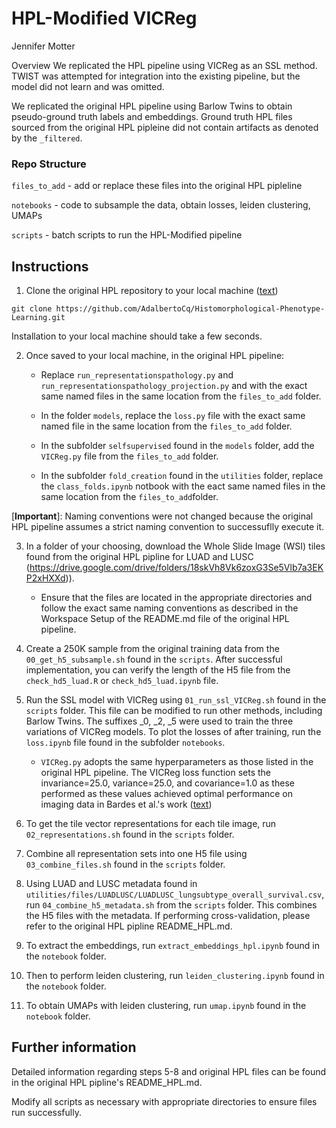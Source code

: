 # HPL-Modified VICReg 
Jennifer Motter

Overview
We replicated the HPL pipeline using VICReg as an SSL method. TWIST was attempted for integration into the existing pipeline, but the model did not learn and was omitted. 

We replicated the original HPL pipeline using Barlow Twins to obtain pseudo-ground truth labels and embeddings. Ground truth HPL files sourced from the original HPL pipleine did not contain artifacts as denoted by the `_filtered`. 

### Repo Structure

 `files_to_add` - add or replace these files into the original HPL pipleline 

 `notebooks` - code to subsample the data, obtain losses, leiden clustering, UMAPs

 `scripts` - batch scripts to run the HPL-Modified pipeline

## Instructions
1. Clone the original HPL repository to your local machine ([text](https://github.com/AdalbertoCq/Histomorphological-Phenotype-Learning.git))  

 `git clone https://github.com/AdalbertoCq/Histomorphological-Phenotype-Learning.git` 

 Installation to your local machine should take a few seconds. 

2. Once saved to your local machine, in the original HPL pipeline:

    - Replace `run_representationspathology.py` and `run_representationspathology_projection.py` and with the exact same named files in the same location from the `files_to_add` folder. 

    - In the folder `models`, replace the `loss.py` file with the exact same named file in the same location from the `files_to_add` folder. 

    - In the subfolder `selfsupervised` found in the `models` folder, add the `VICReg.py` file from the `files_to_add` folder.

    - In the subfolder `fold_creation` found in the `utilities` folder, replace the `class_folds.ipynb` notbook with the eact same named files in the same location from the `files_to_add`folder.
  
[**Important**]: Naming conventions were not changed because the original HPL pipeline assumes a strict naming convention to successuflly execute it.

3. In a folder of your choosing, download the Whole Slide Image (WSI) tiles found from the original HPL pipline for LUAD and LUSC (https://drive.google.com/drive/folders/18skVh8Vk6zoxG3Se5Vlb7a3EKP2xHXXd)). 
    - Ensure that the files are located in the appropriate directories and follow the exact same naming conventions as described in the Workspace Setup of the README.md file of the original HPL pipeline. 

4. Create a 250K sample from the original training data from the `00_get_h5_subsample.sh` found in the `scripts`. After successful implementation, you can verify the length of the H5 file from the `check_hd5_luad.R` or `check_hd5_luad.ipynb` file. 

5. Run the SSL model with VICReg using `01_run_ssl_VICReg.sh` found in the `scripts` folder. This file can be modified to run other methods, including Barlow Twins. The suffixes _0, _2, _5 were used to train the three variations of VICReg models. To plot the losses of after training, run the `loss.ipynb` file found in the subfolder `notebooks`. 
    - `VICReg.py` adopts the same hyperparameters as those listed in the original HPL pipeline. The VICReg loss function sets the invariance=25.0, variance=25.0, and covariance=1.0 as these performed as these values achieved optimal performance on imaging data in Bardes et al.'s work ([text](https://arxiv.org/pdf/2105.04906))
   
6. To get the tile vector representations for each tile image, run `02_representations.sh` found in the `scripts` folder. 

7. Combine all representation sets into one H5 file using `03_combine_files.sh` found in the `scripts` folder. 

8. Using LUAD and LUSC metadata found in `utilities/files/LUADLUSC/LUADLUSC_lungsubtype_overall_survival.csv`, run `04_combine_h5_metadata.sh` from the `scripts` folder. This combines the H5 files with the metadata. If performing cross-validation, please refer to the original HPL pipline README_HPL.md. 

9. To extract the embeddings, run `extract_embeddings_hpl.ipynb` found in the `notebook` folder.

10. Then to perform leiden clustering, run `leiden_clustering.ipynb` found in the `notebook` folder.

11. To obtain UMAPs with leiden clustering, run `umap.ipynb` found in the `notebook` folder.

## Further information 
Detailed information regarding steps 5-8 and original HPL files can be found in the original HPL pipline's README_HPL.md. 

Modify all scripts as necessary with appropriate directories to ensure files run successfully. 











